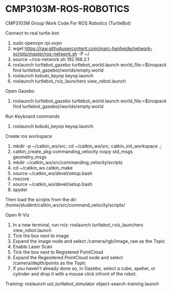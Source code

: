 # CMP3103M-ROS-ROBOTICS
CMP3103M Group Work Code For ROS Robotics (TurtleBot)


Connect to real turtle-bot


1) sudo openvpn rpi.ovpn
2) wget https://raw.githubusercontent.com/marc-hanheide/network-scripts/master/ros-network.sh -P ~/
3) source ~/ros-network.sh 192.168.2.1
4) roslaunch turtlebot_gazebo turtlebot_world.launch world_file:=$(rospack find turtlebot_gazebo)/worlds/empty.world
5) roslaunch kobuki_keyop keyop.launch
6) roslaunch turtlebot_rviz_launchers view_robot.launch

Open Gazebo

1) roslaunch turtlebot_gazebo turtlebot_world.launch world_file:=$(rospack find turtlebot_gazebo)/worlds/empty.world

Run Keyboard commands

1) roslaunch kobuki_keyop keyop.launch

Create ros workspace

1) mkdir -p ~/catkin_ws/src; cd ~/catkin_ws/src; catkin_init_workspace .;
2) catkin_create_pkg commanding_velocity rospy std_msgs geometry_msgs
3) mkdir ~/catkin_ws/src/commanding_velocity/scripts
4) cd ~/catkin_ws
   catkin_make
5) source ~/catkin_ws/devel/setup.bash
6) roscore
7) source ~/catkin_ws/devel/setup.bash
8) spyder

Then load the scripts from the dir: /home/student/catkin_ws/src/command_velocity/scripts/
 
 
Open R-Viz
1) In a new terminal, run rviz: roslaunch turtlebot_rviz_launchers view_robot.launch
2) Tick the box next to image
3) Expand the image node and select /camera/rgb/image_raw as the Topic
4) Enable Laser Scan
5) Tick the box next to Registered PointCloud
6) Expand the Regesitered PointCloud node and select /camera/depth/points as the Topic
7) If you haven't already done so, in Gazebo, select a cube, speher, or cylinder and drop it with a mouse click infront of the robot.

Training: roslaunch uol_turtlebot_simulator object-search-training.launch
